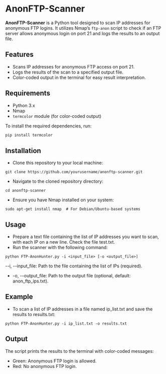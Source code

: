 # AnonFTP-Scanner

**AnonFTP-Scanner** is a Python tool designed to scan IP addresses for anonymous FTP logins. It utilizes Nmap’s `ftp-anon` script to check if an FTP server allows anonymous login on port 21 and logs the results to an output file.

## Features
- Scans IP addresses for anonymous FTP access on port 21.
- Logs the results of the scan to a specified output file.
- Color-coded output in the terminal for easy result interpretation.

## Requirements
- Python 3.x
- Nmap
- `termcolor` module (for color-coded output)

To install the required dependencies, run:
```bash
pip install termcolor
```
## Installation
- Clone this repository to your local machine:
```
git clone https://github.com/yourusername/anonftp-scanner.git
```
- Navigate to the cloned repository directory:
```
cd anonftp-scanner
```
- Ensure you have Nmap installed on your system:
```
sudo apt-get install nmap  # For Debian/Ubuntu-based systems
```

## Usage
- Prepare a text file containing the list of IP addresses you want to scan, with each IP on a new line. Check the file test.txt.
- Run the scanner with the following command:
```
python FTP-AnonHunter.py -i <input_file> [-o <output_file>]
```
--i, --input_file: Path to the file containing the list of IPs (required).
- -o, --output_file: Path to the output file (optional, default: anon_ftp_ips.txt).

## Example
- To scan a list of IP addresses in a file named ip_list.txt and save the results to results.txt:
```
python FTP-AnonHunter.py -i ip_list.txt -o results.txt
```
## Output
The script prints the results to the terminal with color-coded messages:
- Green: Anonymous FTP login is allowed.
- Red: No anonymous FTP login.